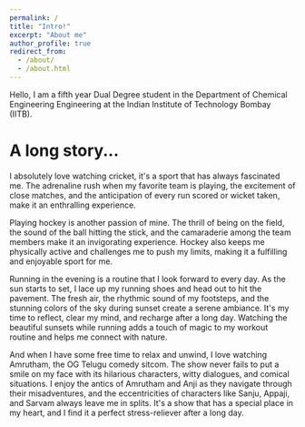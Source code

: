 ```yaml
---
permalink: /
title: "Intro!"
excerpt: "About me"
author_profile: true
redirect_from: 
  - /about/
  - /about.html
---
```


Hello, I am a fifth year Dual Degree student in the Department of Chemical Engineering Engineering at the Indian Institute of Technology Bombay (IITB).

A long story...
======
I absolutely love watching cricket, it's a sport that has always fascinated me. The adrenaline rush when my favorite team is playing, the excitement of close matches, and the anticipation of every run scored or wicket taken, make it an enthralling experience.

Playing hockey is another passion of mine. The thrill of being on the field, the sound of the ball hitting the stick, and the camaraderie among the team members make it an invigorating experience. Hockey also keeps me physically active and challenges me to push my limits, making it a fulfilling and enjoyable sport for me.

Running in the evening is a routine that I look forward to every day. As the sun starts to set, I lace up my running shoes and head out to hit the pavement. The fresh air, the rhythmic sound of my footsteps, and the stunning colors of the sky during sunset create a serene ambiance. It's my time to reflect, clear my mind, and recharge after a long day. Watching the beautiful sunsets while running adds a touch of magic to my workout routine and helps me connect with nature.

And when I have some free time to relax and unwind, I love watching Amrutham, the OG Telugu comedy sitcom. The show never fails to put a smile on my face with its hilarious characters, witty dialogues, and comical situations. I enjoy the antics of Amrutham and Anji as they navigate through their misadventures, and the eccentricities of characters like Sanju, Appaji, and Sarvam always leave me in splits. It's a show that has a special place in my heart, and I find it a perfect stress-reliever after a long day.

